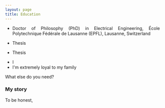 ```yaml
---
layout: page
title: Education
---
```




- <p align="justify">Doctor of Philosophy (PhD) in Electrical Engineering, École Polytechnique Fédérale de Lausanne (EPFL), Lausanne, Switzerland</p>
* <p align="justify">Thesis</p>
* <p align="justify">Thesis</p>

- I 
- I'm extremely loyal to my family

What else do you need?

### My story

To be honest,
